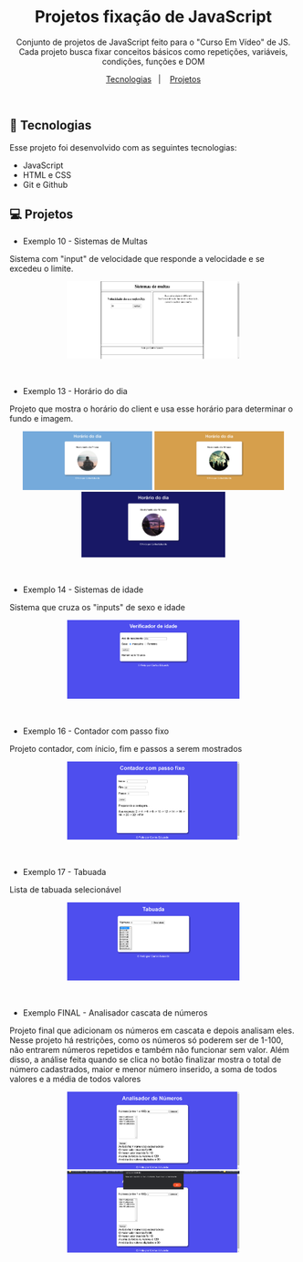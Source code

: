 <h1 align="center"> Projetos fixação de JavaScript </h1>

<p align="center">
Conjunto de projetos de JavaScript feito para o "Curso Em Vídeo" de JS. Cada projeto busca fixar conceitos básicos como repetições, variáveis, condições, funções e DOM<br/>
</p>

<p align="center">
  <a href="#🚀-tecnologias">Tecnologias</a>&nbsp;&nbsp;&nbsp;|&nbsp;&nbsp;&nbsp;
  <a href="#💻-projetos">Projetos</a>
</p>
<br>

## 🚀 Tecnologias

Esse projeto foi desenvolvido com as seguintes tecnologias:

- JavaScript
- HTML e CSS
- Git e Github

## 💻 Projetos

- Exemplo 10 - Sistemas de Multas
<p>Sistema com "input" de velocidade que responde a velocidade e se excedeu o limite.</p>
<p align="center">
  <img alt="imagem sistemas de multas" src="./.github/ImagemSM.png" width="60%">
</p>
<br>

- Exemplo 13 - Horário do dia
<p>Projeto que mostra o horário do client e usa esse horário para determinar o fundo e imagem.</p>
<p align="center">
  <img alt="imagem sistema horário do dia" src="./.github/ImagemHdoDIA%20(1).png" width="45%">
  <img alt="imagem sistema horário da tarde" src="./.github/ImagemHdoDIA%20(2).png" width="45%">
  <img alt="imagem sistema horário da noite" src="./.github/ImagemHdoDIA%20(3).png" width="50%">
</p>
<br>

- Exemplo 14 - Sistemas de idade
<p>Sistema que cruza os "inputs" de sexo e idade</p>
<p align="center">
  <img alt="imagem sistemas de idade" src="./.github/ImagemVerifiIdade.png" width="60%">
</p>
<br>

- Exemplo 16 - Contador com passo fixo
<p>Projeto contador, com ínicio, fim e passos a serem mostrados</p>
<p align="center">
  <img alt="imagem site contador com passo fixo" src="./.github/ImagemContaPasso.png" width="60%">
</p>
<br>

- Exemplo 17 - Tabuada
<p>Lista de tabuada selecionável </p>
<p align="center">
  <img alt="imagem tabuada" src="./.github/ImagemTabuadaSelect.png" width="60%">
</p>
<br>

- Exemplo FINAL - Analisador cascata de números
<p>Projeto final que adicionam os números em cascata e depois analisam eles. Nesse projeto há restrições, como os números só poderem ser de 1-100, não entrarem números repetidos e também não funcionar sem valor. Além disso, a análise feita quando se clica no botão finalizar mostra o total de número cadastrados, maior e menor número inserido, a soma de todos valores e a média de todos valores</p>
<p align="center">
  <img alt="imagem analisador em cascata de números" src="./.github/ImagemAnalisadorNumero.png" width="60%">
  <img alt="imagem analisador em cascata de números com mensagem de erro" src="./.github/ImagemAnalisadorNumeroMSG.png" width="60%">
</p>

